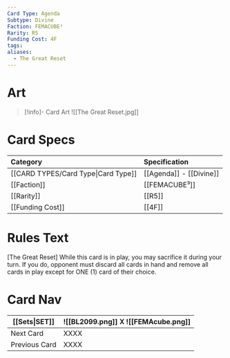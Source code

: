```yaml
---
Card Type: Agenda
Subtype: Divine
Faction: FEMACUBE³
Rarity: R5
Funding Cost: 4F
tags: 
aliases:
  - The Great Reset
---
```

# Art

> [!info]- Card Art
> ![[The Great Reset.jpg]]

# Card Specs

| Category                            | Specification     |
|:----------------------------------- |:----------------- |
| [[CARD TYPES/Card Type\|Card Type]] | [[Agenda]] - [[Divine]] |
| [[Faction]]                         | [[FEMACUBE³]]              |
| [[Rarity]]                          | [[R5]]              |
| [[Funding Cost]]                    | [[4F]]            |

# Rules Text

[The Great Reset] 
While this card is in play, you may sacrifice it during your turn.
If you do, opponent must discard all cards in hand and remove all cards in play except for ONE (1) card of their choice.

# Card Nav

| [[Sets\|SET]] |  ![[BL2099.png]] 𐌢 ![[FEMAcube.png]] |
| --- | --- |  
| Next Card | XXXX |  
| Previous Card | XXXX |  

